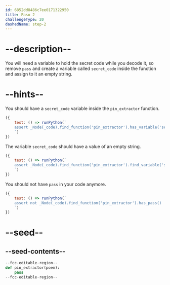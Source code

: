 ```yaml
---
id: 6852dd8486c7ee0171322950
title: Paso 2
challengeType: 20
dashedName: step-2
---
```


# --description--

You will need a variable to hold the secret code while you decode it, so remove `pass` and create a variable called `secret_code` inside the function and assign to it an empty string.

# --hints--

You should have a `secret_code` variable inside the `pin_extractor` function.

```js
({
    test: () => runPython(`
    assert _Node(_code).find_function('pin_extractor').has_variable('secret_code')
    `)
})
```

The variable `secret_code` should have a value of an empty string.

```js
({
    test: () => runPython(`
    assert _Node(_code).find_function('pin_extractor').find_variable('secret_code').is_equivalent('secret_code = ""')
    `)
})
```

You should not have `pass` in your code anymore.

```js
({
    test: () => runPython(`
    assert not _Node(_code).find_function('pin_extractor').has_pass()
    `)
})
```

# --seed--

## --seed-contents--

```py
--fcc-editable-region--
def pin_extractor(poem):
    pass
--fcc-editable-region--
```
